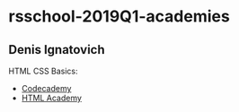 # rsschool-2019Q1-academies

## Denis Ignatovich
HTML CSS Basics:
- [Codecademy](https://www.codecademy.com/users/DenisIg/achievements)
- [HTML Academy](https://htmlacademy.ru/profile/denis-ignatovich/achievements)